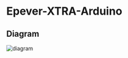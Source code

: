 # Epever-XTRA-Arduino
## Diagram

![diagram](https://user-images.githubusercontent.com/30497994/223009125-530c7a98-a1bb-4ce5-833d-d777da85b279.png)

